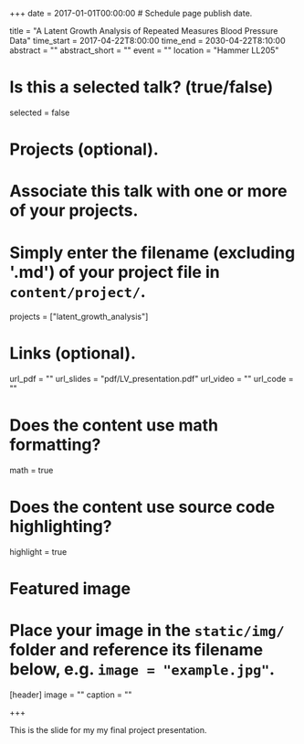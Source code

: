 +++
date = 2017-01-01T00:00:00  # Schedule page publish date.

title = "A Latent Growth Analysis of Repeated Measures Blood Pressure Data"
time_start = 2017-04-22T8:00:00
time_end = 2030-04-22T8:10:00
abstract = ""
abstract_short = ""
event = ""
location = "Hammer LL205"

# Is this a selected talk? (true/false)
selected = false

# Projects (optional).
#   Associate this talk with one or more of your projects.
#   Simply enter the filename (excluding '.md') of your project file in `content/project/`.
projects = ["latent_growth_analysis"]

# Links (optional).
url_pdf = ""
url_slides = "pdf/LV_presentation.pdf"
url_video = ""
url_code = ""

# Does the content use math formatting?
math = true

# Does the content use source code highlighting?
highlight = true

# Featured image
# Place your image in the `static/img/` folder and reference its filename below, e.g. `image = "example.jpg"`.
[header]
image = ""
caption = ""

+++

This is the slide for my my final project presentation.